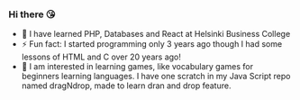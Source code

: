 ### Hi there 😘

- 🌱 I have learned PHP, Databases and React at Helsinki Business College
- ⚡ Fun fact: I started programming only 3 years ago though I had some lessons of HTML and C over 20 years ago!
- 👀 I am interested in learning games, like vocabulary games for beginners learning languages. I have one scratch in my Java Script repo named dragNdrop, made to learn dran and drop feature.

<!--
**HeliHaavisto/HeliHaavisto** is a ✨ _special_ ✨ repository because its `README.md` (this file) appears on your GitHub profile.

Here are some ideas to get you started:

- 🔭 I’m currently working on ...
- 🌱 I’m currently learning ...
- 👯 I’m looking to collaborate on ...
- 🤔 I’m looking for help with ...
- 💬 Ask me about ...
- 📫 How to reach me: ...
- 😄 Pronouns: ...
- ⚡ Fun fact: ...
-->

